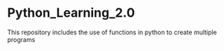 # Python_Learning_2.0
This repository includes the use of functions in python to create multiple programs
